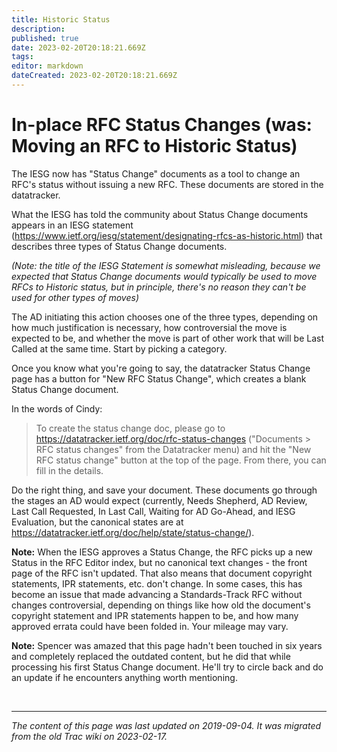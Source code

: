 ```yaml
---
title: Historic Status
description: 
published: true
date: 2023-02-20T20:18:21.669Z
tags: 
editor: markdown
dateCreated: 2023-02-20T20:18:21.669Z
---
```



# In-place RFC Status Changes (was: Moving an RFC to Historic Status)

The IESG now has "Status Change" documents as a tool to change an RFC's status without issuing a new RFC. These documents are stored in the datatracker.

What the IESG has told the community about Status Change documents appears in an IESG statement (https://www.ietf.org/iesg/statement/designating-rfcs-as-historic.html) that describes three types of Status Change documents.

*(Note: the title of the IESG Statement is somewhat misleading, because we expected that Status Change documents would typically be used to move RFCs to Historic status, but in principle, there's no reason they can't be used for other types of moves)*

The AD initiating this action chooses one of the three types, depending on how much justification is necessary, how controversial the move is expected to be, and whether the move is part of other work that will be Last Called at the same time. Start by picking a category.

Once you know what you're going to say, the datatracker Status Change page has a button for "New RFC Status Change", which creates a blank Status Change document.

In the words of Cindy:

> To create the status change doc, please go to
> https://datatracker.ietf.org/doc/rfc-status-changes ("Documents > RFC status
> changes" from the Datatracker menu) and hit the "New RFC status change" button
> at the top of the page. From there, you can fill in the details.

Do the right thing, and save your document. These documents go through the stages an AD would expect (currently, Needs Shepherd, AD Review, Last Call Requested, In Last Call, Waiting for AD Go-Ahead, and IESG Evaluation, but the canonical states are at ​https://datatracker.ietf.org/doc/help/state/status-change/).

**Note:** When the IESG approves a Status Change, the RFC picks up a new Status in the RFC Editor index, but no canonical text changes - the front page of the RFC isn't updated. That also means that document copyright statements, IPR statements, etc. don't change. In some cases, this has become an issue that made advancing a Standards-Track RFC without changes controversial, depending on things like how old the document's copyright statement and IPR statements happen to be, and how many approved errata could have been folded in. Your mileage may vary.

**Note:** Spencer was amazed that this page hadn't been touched in six years and completely replaced the outdated content, but he did that while processing his first Status Change document. He'll try to circle back and do an update if he encounters anything worth mentioning.



&nbsp;
&nbsp;
&nbsp;

---

*The content of this page was last updated on 2019-09-04. It was migrated from the old Trac wiki on 2023-02-17.*